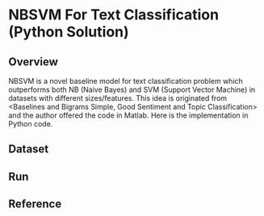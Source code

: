 # NBSVM For Text Classification (Python Solution)
Overview
-
NBSVM is a novel baseline model for text classification problem which outperforms both NB (Naive Bayes) and SVM (Support Vector Machine) in datasets with different sizes/features. 
This idea is originated from <Baselines and Bigrams Simple, Good Sentiment and Topic Classification> and the author offered the code in Matlab. Here is the implementation in Python code.

Dataset
-

Run
-


Reference
-
